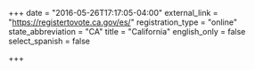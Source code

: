 +++
date = "2016-05-26T17:17:05-04:00"
external_link = "https://registertovote.ca.gov/es/"
registration_type = "online"
state_abbreviation = "CA"
title = "California"
english_only = false
select_spanish = false 


+++
